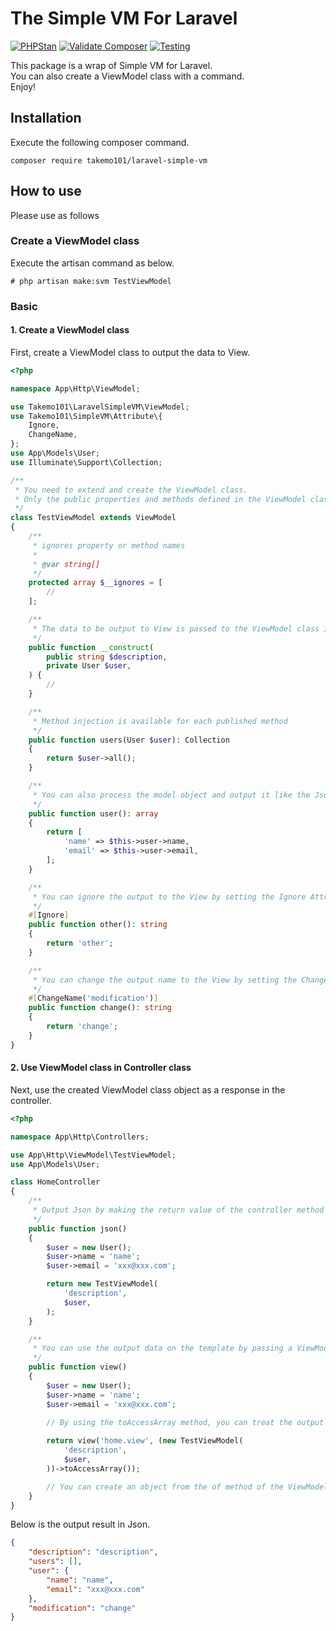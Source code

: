 # The Simple VM For Laravel

[![PHPStan](https://github.com/takemo101/laravel-simple-vm/actions/workflows/phpstan.yml/badge.svg)](https://github.com/takemo101/laravel-simple-vm/actions/workflows/phpstan.yml)
[![Validate Composer](https://github.com/takemo101/laravel-simple-vm/actions/workflows/composer.yml/badge.svg)](https://github.com/takemo101/laravel-simple-vm/actions/workflows/composer.yml)
[![Testing](https://github.com/takemo101/laravel-simple-vm/actions/workflows/testing.yml/badge.svg)](https://github.com/takemo101/laravel-simple-vm/actions/workflows/testing.yml)

This package is a wrap of Simple VM for Laravel.  
You can also create a ViewModel class with a command.  
Enjoy!

## Installation
Execute the following composer command.
```
composer require takemo101/laravel-simple-vm
```

## How to use
Please use as follows

### Create a ViewModel class
Execute the artisan command as below.
```
# php artisan make:svm TestViewModel
```
### Basic
#### 1. Create a ViewModel class
First, create a ViewModel class to output the data to View.
```php
<?php

namespace App\Http\ViewModel;

use Takemo101\LaravelSimpleVM\ViewModel;
use Takemo101\SimpleVM\Attribute\{
    Ignore,
    ChangeName,
};
use App\Models\User;
use Illuminate\Support\Collection;

/**
 * You need to extend and create the ViewModel class.
 * Only the public properties and methods defined in the ViewModel class will be the output target values.
 */
class TestViewModel extends ViewModel
{
    /**
     * ignores property or method names
     *
     * @var string[]
     */
    protected array $__ignores = [
        //
    ];

    /**
     * The data to be output to View is passed to the ViewModel class in the constructor.
     */
    public function __construct(
        public string $description,
        private User $user,
    ) {
        //
    }

    /**
     * Method injection is available for each published method
     */
    public function users(User $user): Collection
    {
        return $user->all();
    }

    /**
     * You can also process the model object and output it like the JsonResponse class.
     */
    public function user(): array
    {
        return [
            'name' => $this->user->name,
            'email' => $this->user->email,
        ];
    }

    /**
     * You can ignore the output to the View by setting the Ignore Attribute class
     */
    #[Ignore]
    public function other(): string
    {
        return 'other';
    }

    /**
     * You can change the output name to the View by setting the ChangeName Attribute class.
     */
    #[ChangeName('modification')]
    public function change(): string
    {
        return 'change';
    }
}
```
#### 2. Use ViewModel class in Controller class
Next, use the created ViewModel class object as a response in the controller.
```php
<?php

namespace App\Http\Controllers;

use App\Http\ViewModel\TestViewModel;
use App\Models\User;

class HomeController
{
    /**
     * Output Json by making the return value of the controller method an object of ViewModel
     */
    public function json()
    {
        $user = new User();
        $user->name = 'name';
        $user->email = 'xxx@xxx.com';

        return new TestViewModel(
            'description',
            $user,
        );
    }

    /**
     * You can use the output data on the template by passing a ViewModel object as the template data
     */
    public function view()
    {
        $user = new User();
        $user->name = 'name';
        $user->email = 'xxx@xxx.com';

        // By using the toAccessArray method, you can treat the output data like an object on the template.
        
        return view('home.view', (new TestViewModel(
            'description',
            $user,
        ))->toAccessArray());

        // You can create an object from the of method of the ViewModel class
    }
}
```
Below is the output result in Json.
```json
{
	"description": "description",
	"users": [],
	"user": {
		"name": "name",
		"email": "xxx@xxx.com"
	},
	"modification": "change"
}
```
